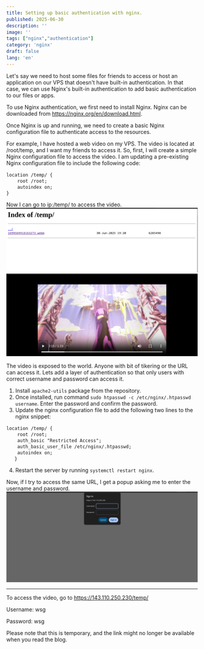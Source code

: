 ```yaml
---
title: Setting up basic authentication with nginx.
published: 2025-06-30
description: ''
image: ''
tags: ["nginx","authentication"]
category: 'nginx'
draft: false
lang: 'en'
---
```



Let's say we need to host some files for friends to access or host an application on our VPS that doesn't have built-in authentication. In that case, we can use Nginx's built-in authentication to add basic authentication to our files or apps.




To use Nginx authentication, we first need to install Nginx. Nginx can be downloaded from https://nginx.org/en/download.html.


Once Nginx is up and running, we need to create a basic Nginx configuration file to authenticate access to the resources.

For example, I have hosted a web video on my VPS. The video is located at /root/temp, and I want my friends to access it. So, first, I will create a simple Nginx configuration file to access the video. I am updating a pre-existing Nginx configuration file to include the following code:

```
location /temp/ {
    root /root;
    autoindex on;
}

```
Now I can go to  ip:/temp/ to access the video.
![image](1.png)
![image](2.png)

The video is exposed to the world. Anyone with bit of tikering or the URL can access it.
Lets add a layer of authentication so that  only users with correct username and password can access it.

1. Install `apache2-utils` package from the repository.
2. Once installed, run command `sudo htpasswd -c /etc/nginx/.htpasswd username`. Enter the password and confirm the password.
3. Update the nginx configuration file to add the following two lines to the nginx snippet:
```
location /temp/ {
    root /root;
    auth_basic "Restricted Access";
    auth_basic_user_file /etc/nginx/.htpasswd;
    autoindex on;
   }
```

4. Restart the server by running `systemctl restart nginx`.

Now, if I try to access the same URL, I get a popup asking me to enter the username and password.
![image](3.png)

----
To access the video, go to https://143.110.250.230/temp/


Username: wsg


Password: wsg



Please note that this is temporary, and the link might no longer be available when you read the blog.
